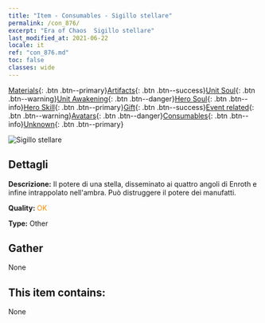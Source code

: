 ```yaml
---
title: "Item - Consumables - Sigillo stellare"
permalink: /con_876/
excerpt: "Era of Chaos  Sigillo stellare"
last_modified_at: 2021-06-22
locale: it
ref: "con_876.md"
toc: false
classes: wide
---
```

 [Materials](/ItemsIT/){: .btn .btn--primary}[Artifacts](/ItemsIT/Artifacts/){: .btn .btn--success}[Unit Soul](/ItemsIT/UnitSoul/){: .btn .btn--warning}[Unit Awakening](/ItemsIT/UnitAwakening/){: .btn .btn--danger}[Hero Soul](/ItemsIT/HeroSoul/){: .btn .btn--info}[Hero Skill](/ItemsIT/HeroSkill/){: .btn .btn--primary}[Gift](/ItemsIT/Gift/){: .btn .btn--success}[Event related](/ItemsIT/Events/){: .btn .btn--warning}[Avatars](/ItemsIT/Avatars/){: .btn .btn--danger}[Consumables](/ItemsIT/Consumables/){: .btn .btn--info}[Unknown](/ItemsIT/Unknown/){: .btn .btn--primary}

 ![Sigillo stellare](/images/t/i_69.png)

## Dettagli
 **Descrizione:** Il potere di una stella, disseminato ai quattro angoli di Enroth e infine intrappolato nell'ambra. Può distruggere il potere dei manufatti.

 **Quality:** <span style="color: #FF8C00">OK</span>

 **Type:** Other

## Gather

  None

## This item contains:

  None

